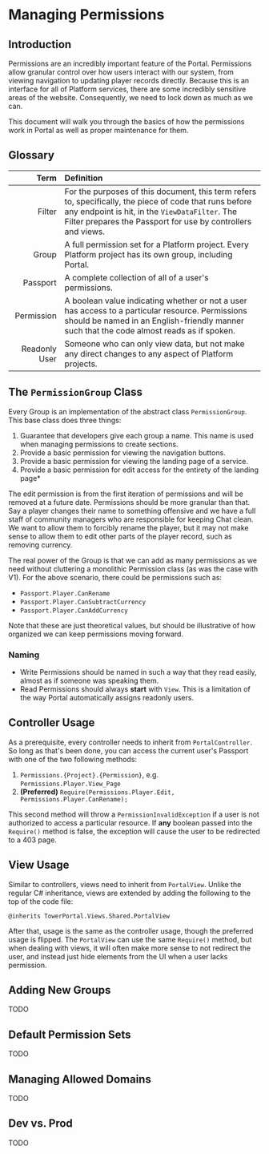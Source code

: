 # Managing Permissions

## Introduction

Permissions are an incredibly important feature of the Portal.  Permissions allow granular control over how users interact with our system, from viewing navigation to updating player records directly.  Because this is an interface for all of Platform services, there are some incredibly sensitive areas of the website.  Consequently, we need to lock down as much as we can.

This document will walk you through the basics of how the permissions work in Portal as well as proper maintenance for them.

## Glossary

|          Term | Definition                                                                                                                                                                                                                 |
|--------------:|:---------------------------------------------------------------------------------------------------------------------------------------------------------------------------------------------------------------------------|
|        Filter | For the purposes of this document, this term refers to, specifically, the piece of code that runs before any endpoint is hit, in the `ViewDataFilter`.  The Filter prepares the Passport for use by controllers and views. |
|         Group | A full permission set for a Platform project.  Every Platform project has its own group, including Portal.                                                                                                                 |
|      Passport | A complete collection of all of a user's permissions.                                                                                                                                                                      |
|    Permission | A boolean value indicating whether or not a user has access to a particular resource.  Permissions should be named in an English-friendly manner such that the code almost reads as if spoken.                             |
| Readonly User | Someone who can only view data, but not make any direct changes to any aspect of Platform projects.                                                                                                                        |

## The `PermissionGroup` Class

Every Group is an implementation of the abstract class `PermissionGroup`.  This base class does three things:

1. Guarantee that developers give each group a name.  This name is used when managing permissions to create sections.
2. Provide a basic permission for viewing the navigation buttons.
3. Provide a basic permission for viewing the landing page of a service.
4. Provide a basic permission for edit access for the entirety of the landing page*

The edit permission is from the first iteration of permissions and will be removed at a future date.  Permissions should be more granular than that.  Say a player changes their name to something offensive and we have a full staff of community managers who are responsible for keeping Chat clean.  We want to allow them to forcibly rename the player, but it may not make sense to allow them to edit other parts of the player record, such as removing currency.

The real power of the Group is that we can add as many permissions as we need without cluttering a monolithic Permission class (as was the case with V1).  For the above scenario, there could be permissions such as:

* `Passport.Player.CanRename`
* `Passport.Player.CanSubtractCurrency`
* `Passport.Player.CanAddCurrency`

Note that these are just theoretical values, but should be illustrative of how organized we can keep permissions moving forward.

### Naming

* Write Permissions should be named in such a way that they read easily, almost as if someone was speaking them.
* Read Permissions should always **start** with `View`.  This is a limitation of the way Portal automatically assigns readonly users.

## Controller Usage

As a prerequisite, every controller needs to inherit from `PortalController`.  So long as that's been done, you can access the current user's Passport with one of the two following methods:

1. `Permissions.{Project}.{Permission}`, e.g. `Permissions.Player.View_Page`
2. **(Preferred)** `Require(Permissions.Player.Edit, Permissions.Player.CanRename);`

This second method will throw a `PermissionInvalidException` if a user is not authorized to access a particular resource.  If **any** boolean passed into the `Require()` method is false, the exception will cause the user to be redirected to a 403 page.

## View Usage

Similar to controllers, views need to inherit from `PortalView`.  Unlike the regular C# inheritance, views are extended by adding the following to the top of the code file:

```
@inherits TowerPortal.Views.Shared.PortalView
```

After that, usage is the same as the controller usage, though the preferred usage is flipped.  The `PortalView` can use the same `Require()` method, but when dealing with views, it will often make more sense to not redirect the user, and instead just hide elements from the UI when a user lacks permission.

## Adding New Groups

TODO

## Default Permission Sets

TODO

## Managing Allowed Domains

TODO

## Dev vs. Prod

TODO